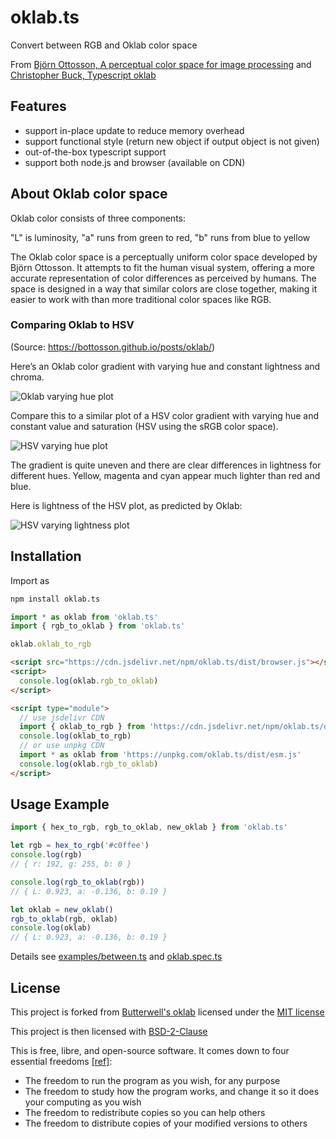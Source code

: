 # oklab.ts

Convert between RGB and Oklab color space

From [Björn Ottosson, A perceptual color space for image processing](https://bottosson.github.io/posts/oklab/) and [Christopher Buck, Typescript oklab](https://github.com/Butterwell/oklab)

## Features

- support in-place update to reduce memory overhead
- support functional style (return new object if output object is not given)
- out-of-the-box typescript support
- support both node.js and browser (available on CDN)

## About Oklab color space

Oklab color consists of three components:

"L" is luminosity,
"a" runs from green to red,
"b" runs from blue to yellow

The Oklab color space is a perceptually uniform color space developed by Björn Ottosson. It attempts to fit the human visual system, offering a more accurate representation of color differences as perceived by humans. The space is designed in a way that similar colors are close together, making it easier to work with than more traditional color spaces like RGB.

### Comparing Oklab to HSV

(Source: https://bottosson.github.io/posts/oklab/)

Here’s an Oklab color gradient with varying hue and constant lightness and chroma.

![Oklab varying hue plot](https://bottosson.github.io/img/oklab/hue_oklab.png)

Compare this to a similar plot of a HSV color gradient with varying hue and constant value and saturation (HSV using the sRGB color space).

![HSV varying hue plot](https://bottosson.github.io/img/oklab/hue_hsv.png)

The gradient is quite uneven and there are clear differences in lightness for different hues. Yellow, magenta and cyan appear much lighter than red and blue.

Here is lightness of the HSV plot, as predicted by Oklab:

![HSV varying lightness plot](https://bottosson.github.io/img/oklab/hue_hsv_lightness.png)

## Installation

Import as

```bash
npm install oklab.ts
```

```typescript
import * as oklab from 'oklab.ts'
import { rgb_to_oklab } from 'oklab.ts'

oklab.oklab_to_rgb
```

```html
<script src="https://cdn.jsdelivr.net/npm/oklab.ts/dist/browser.js"></script>
<script>
  console.log(oklab.rgb_to_oklab)
</script>
```

```html
<script type="module">
  // use jsdelivr CDN
  import { oklab_to_rgb } from 'https://cdn.jsdelivr.net/npm/oklab.ts/dist/esm.js'
  console.log(oklab_to_rgb)
  // or use unpkg CDN
  import * as oklab from 'https://unpkg.com/oklab.ts/dist/esm.js'
  console.log(oklab.rgb_to_oklab)
</script>
```

## Usage Example

```typescript
import { hex_to_rgb, rgb_to_oklab, new_oklab } from 'oklab.ts'

let rgb = hex_to_rgb('#c0ffee')
console.log(rgb)
// { r: 192, g: 255, b: 0 }

console.log(rgb_to_oklab(rgb))
// { L: 0.923, a: -0.136, b: 0.19 }

let oklab = new_oklab()
rgb_to_oklab(rgb, oklab)
console.log(oklab)
// { L: 0.923, a: -0.136, b: 0.19 }
```

Details see [examples/between.ts](./examples/between.ts) and [oklab.spec.ts](./src/lib/oklab.spec.ts)

## License

This project is forked from [Butterwell's oklab](https://github.com/Butterwell/oklab) licensed under the [MIT license](./LICENSE-MIT)

This project is then licensed with [BSD-2-Clause](./LICENSE)

This is free, libre, and open-source software. It comes down to four essential freedoms [[ref]](https://seirdy.one/2021/01/27/whatsapp-and-the-domestication-of-users.html#fnref:2):

- The freedom to run the program as you wish, for any purpose
- The freedom to study how the program works, and change it so it does your computing as you wish
- The freedom to redistribute copies so you can help others
- The freedom to distribute copies of your modified versions to others
